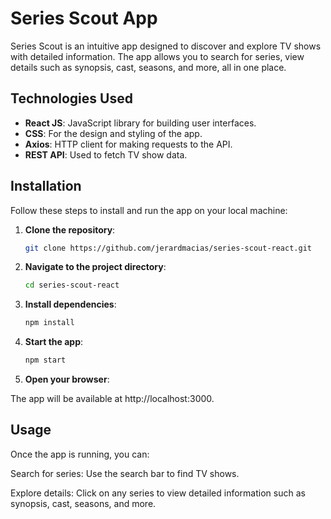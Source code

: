 # Series Scout App

Series Scout is an intuitive app designed to discover and explore TV shows with detailed information. The app allows you to search for series, view details such as synopsis, cast, seasons, and more, all in one place.

## Technologies Used

- **React JS**: JavaScript library for building user interfaces.
- **CSS**: For the design and styling of the app.
- **Axios**: HTTP client for making requests to the API.
- **REST API**: Used to fetch TV show data.

## Installation

Follow these steps to install and run the app on your local machine:

1. **Clone the repository**:
   ```bash
   git clone https://github.com/jerardmacias/series-scout-react.git

2. **Navigate to the project directory**:

    ```bash
    cd series-scout-react
    
3. **Install dependencies**:

    ```bash
    npm install

4. **Start the app**:

    ```bash
    npm start

5. **Open your browser**:

The app will be available at http://localhost:3000.

## Usage
Once the app is running, you can:

Search for series: Use the search bar to find TV shows.

Explore details: Click on any series to view detailed information such as synopsis, cast, seasons, and more.